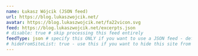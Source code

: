 ```yaml
---
name: Łukasz Wójcik (JSON feed)
url: https://blog.lukaszwojcik.net/
avatar: https://blog.lukaszwojcik.net/fa22vicon.svg
feed: https://blog.lukaszwojcik.net/excerpts.json
# disable: true # skip processing this feed entirely
feedType: json # specify this ONLY if you want to use a JSON feed - defaults to RSS / Atom
# hideFromSiteList: true - use this if you want to hide this site from the list of sites on this page: https://eleventy-m10y.lkmt.us/sites/
---
```

